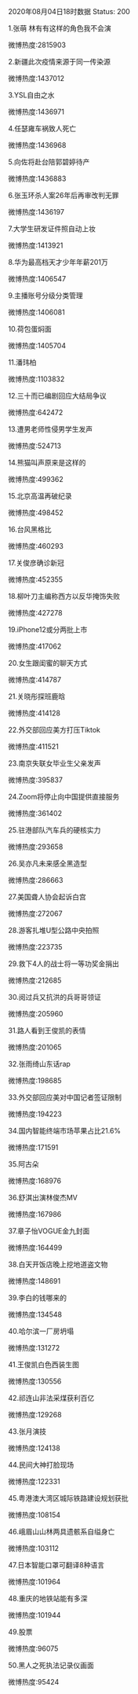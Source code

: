 2020年08月04日18时数据
Status: 200

1.张萌 林有有这样的角色我不会演

微博热度:2815903

2.新疆此次疫情来源于同一传染源

微博热度:1437012

3.YSL自由之水

微博热度:1436971

4.任瑟雍车祸致人死亡

微博热度:1436968

5.向佐将赴台陪郭碧婷待产

微博热度:1436883

6.张玉环杀人案26年后再审改判无罪

微博热度:1436197

7.大学生研发证件照自动上妆

微博热度:1413921

8.华为最高档天才少年年薪201万

微博热度:1406547

9.主播账号分级分类管理

微博热度:1406081

10.荷包蛋焖面

微博热度:1405704

11.潘玮柏

微博热度:1103832

12.三十而已编剧回应大结局争议

微博热度:642472

13.遭男老师性侵男学生发声

微博热度:524713

14.熊猫叫声原来是这样的

微博热度:499362

15.北京高温再破纪录

微博热度:498452

16.台风黑格比

微博热度:460293

17.关俊彦确诊新冠

微博热度:452355

18.柳叶刀主编称西方以反华掩饰失败

微博热度:427278

19.iPhone12或分两批上市

微博热度:417062

20.女生跟闺蜜的聊天方式

微博热度:414787

21.关晓彤探班鹿晗

微博热度:414128

22.外交部回应美方打压Tiktok

微博热度:411521

23.南京失联女毕业生父亲发声

微博热度:395837

24.Zoom将停止向中国提供直接服务

微博热度:361402

25.驻港部队汽车兵的硬核实力

微博热度:293658

26.吴亦凡未来感全黑造型

微博热度:286663

27.美国聋人协会起诉白宫

微博热度:272067

28.游客扎堆U型公路中央拍照

微博热度:223735

29.救下4人的战士将一等功奖金捐出

微博热度:212685

30.阅过兵又抗洪的兵哥哥领证

微博热度:205960

31.路人看到王俊凯的表情

微博热度:201065

32.张雨绮山东话rap

微博热度:198685

33.外交部回应美对中国记者签证限制

微博热度:194223

34.国内智能终端市场苹果占比21.6%

微博热度:171591

35.阿古朵

微博热度:168976

36.舒淇出演林俊杰MV

微博热度:167986

37.章子怡VOGUE金九封面

微博热度:164499

38.白天开饭店晚上挖地道盗文物

微博热度:148691

39.李白的钱哪来的

微博热度:134548

40.哈尔滨一厂房坍塌

微博热度:131272

41.王俊凯白色西装生图

微博热度:130556

42.祁连山非法采煤获利百亿

微博热度:129268

43.张月演技

微博热度:124138

44.民间大神打脸现场

微博热度:122331

45.粤港澳大湾区城际铁路建设规划获批

微博热度:108154

46.峨眉山山林两具遗骸系自缢身亡

微博热度:103112

47.日本智能口罩可翻译8种语言

微博热度:101964

48.重庆的地铁站能有多深

微博热度:101944

49.股票

微博热度:96075

50.黑人之死执法记录仪画面

微博热度:95424

